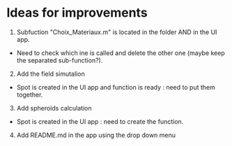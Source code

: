 # Ideas for improvements



1) Subfuction "Choix_Materiaux.m" is located in the folder AND in the UI app.

- Need to check which ine is called and delete the other one (maybe keep the separated sub-function?).



2) Add the field simutalion

- Spot is created in the UI app and function is ready : need to put them together.



3) Add spheroïds calculation

- Spot is created in the UI app : need to create the function.


4) Add README.md in the app using the drop down menu
